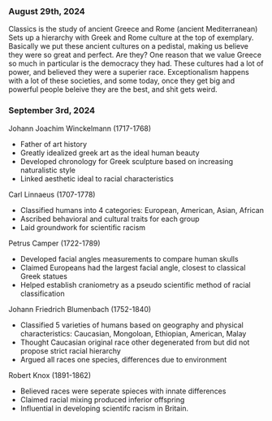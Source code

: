 ### August 29th, 2024

Classics is the study of ancient Greece and Rome (ancient Mediterranean)
Sets up a hierarchy with Greek and Rome culture at the top of exemplary.
Basically we put these ancient cultures on a pedistal, making us believe they
were so great and perfect. Are they?
One reason that we value Greece so much in particular is the democracy they had.
These cultures had a lot of power, and believed they were a superier race.
Exceptionalism happens with a lot of these societies, and some today, once they
get big and powerful people beleive they are the best, and shit gets weird.

### September 3rd, 2024

Johann Joachim Winckelmann (1717-1768)
- Father of art history
- Greatly idealized greek art as the ideal human beauty
- Developed chronology for Greek sculpture based on increasing naturalistic style
- Linked aesthetic ideal to racial characteristics

Carl Linnaeus (1707-1778)
- Classified humans into 4 categories: European, American, Asian, African
- Ascribed behavioral and cultural traits for each group
- Laid groundwork for scientific racism

Petrus Camper (1722-1789)
- Developed facial angles measurements to compare human skulls
- Claimed Europeans had the largest facial angle, closest to classical Greek
statues
- Helped establish craniometry as a pseudo scientific method of racial classification

Johann Friedrich Blumenbach (1752-1840)
- Classified 5 varieties of humans based on geography and physical characteristics:
Caucasian, Mongoloan, Ethiopian, American, Malay
- Thought Caucasian original race other degenerated from but did not propose strict
racial hierarchy
- Argued all races one species, differences due to environment

Robert Knox (1891-1862)
- Believed races were seperate spieces with innate differences
- Claimed racial mixing produced inferior offspring
- Influential in developing scientifc racism in Britain.














